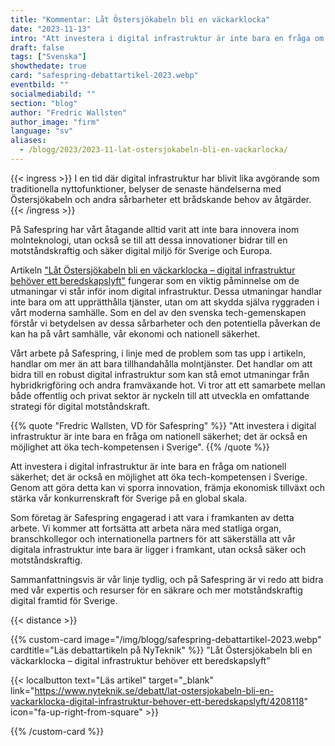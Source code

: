 ```yaml
---
title: "Kommentar: Låt Östersjökabeln bli en väckarklocka"
date: "2023-11-13"
intro: "Att investera i digital infrastruktur är inte bara en fråga om nationell säkerhet; det är också en möjlighet att öka tech-kompetensen i Sverige."
draft: false
tags: ["Svenska"]
showthedate: true
card: "safespring-debattartikel-2023.webp"
eventbild: ""
socialmediabild: ""
section: "blog"
author: "Fredric Wallsten"
author_image: "firm"
language: "sv"
aliases:
  - /blogg/2023/2023-11-lat-ostersjokabeln-bli-en-vackarlocka/
---
```


{{< ingress >}}
I en tid där digital infrastruktur har blivit lika avgörande som traditionella nyttofunktioner, belyser de senaste händelserna med Östersjökabeln och andra sårbarheter ett brådskande behov av åtgärder.
{{< /ingress >}}

På Safespring har vårt åtagande alltid varit att inte bara innovera inom molnteknologi, utan också se till att dessa innovationer bidrar till en motståndskraftig och säker digital miljö för Sverige och Europa.

Artikeln ["Låt Östersjökabeln bli en väckarklocka – digital infrastruktur behöver ett beredskapslyft"](https://www.nyteknik.se/debatt/lat-ostersjokabeln-bli-en-vackarklocka-digital-infrastruktur-behover-ett-beredskapslyft/4208118) fungerar som en viktig påminnelse om de utmaningar vi står inför inom digital infrastruktur. Dessa utmaningar handlar inte bara om att upprätthålla tjänster, utan om att skydda själva ryggraden i vårt moderna samhälle. Som en del av den svenska tech-gemenskapen förstår vi betydelsen av dessa sårbarheter och den potentiella påverkan de kan ha på vårt samhälle, vår ekonomi och nationell säkerhet.

Vårt arbete på Safespring, i linje med de problem som tas upp i artikeln, handlar om mer än att bara tillhandahålla molntjänster. Det handlar om att bidra till en robust digital infrastruktur som kan stå emot utmaningar från hybridkrigföring och andra framväxande hot. Vi tror att ett samarbete mellan både offentlig och privat sektor är nyckeln till att utveckla en omfattande strategi för digital motståndskraft.

{{% quote "Fredric Wallsten, VD för Safespring" %}}
"Att investera i digital infrastruktur är inte bara en fråga om nationell säkerhet; det är också en möjlighet att öka tech-kompetensen i Sverige".
{{% /quote %}}

Att investera i digital infrastruktur är inte bara en fråga om nationell säkerhet; det är också en möjlighet att öka tech-kompetensen i Sverige. Genom att göra detta kan vi sporra innovation, främja ekonomisk tillväxt och stärka vår konkurrenskraft för Sverige på en global skala.

Som företag är Safespring engagerad i att vara i framkanten av detta arbete. Vi kommer att fortsätta att arbeta nära med statliga organ, branschkollegor och internationella partners för att säkerställa att vår digitala infrastruktur inte bara är ligger i framkant, utan också säker och motståndskraftig.

Sammanfattningsvis är vår linje tydlig, och på Safespring är vi redo att bidra med vår expertis och resurser för en säkrare och mer motståndskraftig digital framtid för Sverige.

{{< distance >}}

{{% custom-card image="/img/blogg/safespring-debattartikel-2023.webp" cardtitle="Läs debattartikeln på NyTeknik" %}}
”Låt Östersjökabeln bli en väckarklocka – digital infrastruktur behöver ett beredskapslyft”

{{< localbutton text="Läs artikel" target="_blank" link="https://www.nyteknik.se/debatt/lat-ostersjokabeln-bli-en-vackarklocka-digital-infrastruktur-behover-ett-beredskapslyft/4208118" icon="fa-up-right-from-square" >}}

{{% /custom-card %}}
